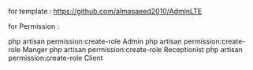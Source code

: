 for template : 
 https://github.com/almasaeed2010/AdminLTE

for Permission : 

php artisan permission:create-role Admin 
php artisan permission:create-role Manger
php artisan permission:create-role Receptionist
php artisan permission:create-role Client
